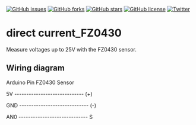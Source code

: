 <a href="https://github.com/rotoapanta/voltage_sensor_FZ0430/issues"><img alt="GitHub issues" src="https://img.shields.io/github/issues/rotoapanta/voltage_sensor_FZ0430"></a>
<a href="https://github.com/rotoapanta/voltage_sensor_FZ0430/network"><img alt="GitHub forks" src="https://img.shields.io/github/forks/rotoapanta/voltage_sensor_FZ0430"></a>
<a href="https://github.com/rotoapanta/voltage_sensor_FZ0430/stargazers"><img alt="GitHub stars" src="https://img.shields.io/github/stars/rotoapanta/voltage_sensor_FZ0430"></a>
<a href="https://github.com/rotoapanta/voltage_sensor_FZ0430/blob/master/LICENSE"><img alt="GitHub license" src="https://img.shields.io/github/license/rotoapanta/voltage_sensor_FZ0430"></a>
<a href="https://twitter.com/intent/tweet?text=Wow:&url=https%3A%2F%2Fgithub.com%2Frotoapanta%2Fvoltage_sensor_FZ0430"><img alt="Twitter" src="https://img.shields.io/twitter/url?style=social&url=https%3A%2F%2Fgithub.com%2Frotoapanta%2Fvoltage_sensor_FZ0430"></a>

# direct current_FZ0430

Measure voltages up to 25V with the FZ0430 sensor.

## Wiring diagram

Arduino Pin                       FZ0430 Sensor

5V  -----------------------------   (+)

GND -----------------------------   (-)

AN0 -----------------------------   S


